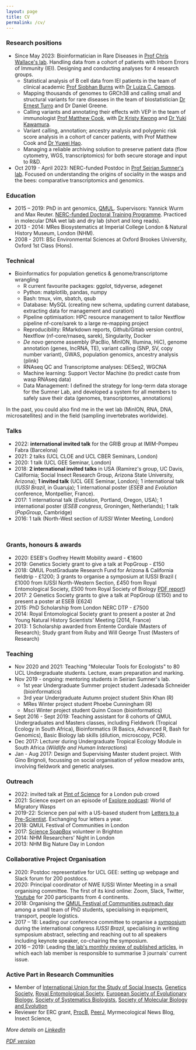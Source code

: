 ```yaml
---
layout: page
title: CV
permalink: /cv/
---
```



### Research positions
- Since May 2023: Bioinformatician in Rare Diseases in [Prof Chris Wallace's lab](http://chr1swallace.github.io/). Handling data from a cohort of patients with Inborn Errors of Immunity (IEI). Designing and conducting analyses for 4 research groups.
    - Statistical analysis of B cell data from IEI patients in the team of clinical academic [Prof Siobhan Burns](https://www.ucl.ac.uk/infection-immunity/people/professor-siobhan-burns) with [Dr Luiza C. Campos](https://orcid.org/0000-0002-4315-9105).
    - Mapping thousands of genomes to GRCh38 and calling small and structural variants for rare diseases in the team of biostatistician [Dr Ernest Turro](https://labs.icahn.mssm.edu/turrolab/members/) and Dr Daniel Greene.
    - Calling variants and annotating their effects with VEP in the team of immunologist [Prof Matthew Cook](https://www.cuh.nhs.uk/staff-directory/professor-matthew-cook/), with [Dr Kristy Kwong](https://www.linkedin.com/in/kristykxm/) and [Dr Yuki Kawamura](https://orcid.org/0000-0003-2137-6464).
    - Variant calling, annotation; ancestry analysis and polygenic risk score analysis in a cohort of cancer patients, with Prof Matthew Cook and [Dr Yuwei Hao](https://orcid.org/0000-0003-3932-3686).
    - Managing a reliable archiving solution to preserve patient data (flow cytometry, WGS, transcriptomics) for both secure storage and input to R&D.
- Oct 2019 - April 2023: NERC-funded Postdoc in [Prof Seirian Sumner's lab](http://www.sumnerlab.co.uk/the-group/emeline-favreau/). Focused on understanding the origins of sociality in the wasps and the bees: comparative transcriptomics and genomics.

### Education
- 2015 – 2019: PhD in ant genomics, [QMUL](https://www.qmul.ac.uk/sbcs/staff/emelinefavreau.html). Supervisors: Yannick Wurm and Max Reuter. [NERC-funded Doctoral Training Programme](https://london-nerc-dtp.org/). Practiced in molecular DNA wet lab and dry lab (short and long reads).
- 2013 - 2014: MRes Biosystematics at Imperial College London & Natural History Museum, London (NHM).
- 2008 - 2011: BSc Environmental Sciences at Oxford Brookes University, Oxford 1st Class (Hons).

### Technical
- Bioinformatics for population genetics & genome/transcriptome wrangling
   - R current favourite packages: ggplot, tidyverse, adegenet
   - Python: matplotlib, pandas, numpy
   - Bash: tmux, vim, sbatch, qsub
   - Database: MySQL (creating new schema, updating current database, extracting data for management and curation)
   - Pipeline optimisation: HPC resource management to tailor Nextflow pipeline nf-core/sarek to a large re-mapping project
   - Reproducibility: RMarkdown reports, Github/Gitlab version control, Nextflow (nf-core/rnaseq, sarek), Singularity, Docker
   - _De novo_ genome assembly (PacBio, MinION, Illumina, HiC), genome annotation (genes, lncRNA, TE), variant calling (SNP, SV, copy number variant), GWAS, population genomics, ancestry analysis (plink)
   - RNAseq QC and Transcriptome analyses: DESeq2, WGCNA
   - Machine learning: Support Vector Machine (to predict caste from wasp RNAseq data)
   - Data Management: I defined the strategy for long-term data storage for the Sumner Lab, and developed a system for all members to safely save their data (genomes, transcriptomes, annotations)

In the past, you could also find me in the wet lab (MinION, RNA, DNA, microsatellites) and in the field (sampling invertebrates worldwide).

### Talks
- 2022: **international invited talk** for the GRIB group at IMIM-Pompeu Fabra (Barcelona)
- 2021: 2 talks (UCL CLOE and UCL CBER Seminars, London)
- 2020: 1 talk (UCL GEE Seminar, London)
- 2018: **2 international invited talks** in USA (Ramírez's group, UC Davis, California; Social Insect Research Group, Arizona State University, Arizona); **1 invited talk** (UCL GEE Seminar, London); 1 international talk (_IUSSI Brazil_, in Guaruja); 1 international poster (_ESEB_ and _Evolution_ conference, Montpellier, France).
- 2017: 1 international talk (_Evolution_, Portland, Oregon, USA); 1 international poster (_ESEB congress_, Groningen, Netherlands); 1 talk (_PopGroup_, Cambridge)
- 2016: 1 talk (North-West section of _IUSSI_ Winter Meeting, London)

 
### Grants, honours & awards
- 2020: ESEB's Godfrey Hewitt Mobility award - €1600
- 2019: Genetics Society grant to give a talk at PopGroup - £150
- 2018: QMUL PostGraduate Research Fund for Arizona &  California fieldtrip - £1200; 3 grants to organise a symposium at IUSSI Brazil ( £1000 from IUSSI North-Western Section, £450 from Royal Entomological Society, £500 from Royal Society of Biology [PDF report](https://www.rsb.org.uk/images/pdf/Travel_Grant_report_2018_Favreau_Emeline.pdf))
- 2017: 2 Genetics Society grants to give a talk at PopGroup (£150) and to present a poster at ESEB (£624)
- 2015: PhD Scholarship from London NERC DTP - £7500
- 2014: Royal Entomological Society grant to present a poster at 2nd Young Natural History Scientists’ Meeting (2014, France)
- 2013: 1 Scholarship awarded from Entente Cordiale (Masters of Research); Study grant from Ruby and Will George Trust (Masters of Research)
 

### Teaching
- Nov 2020 and 2021: Teaching "Molecular Tools for Ecologists" to 80 UCL Undergraduate students. Lecture, exam preparation and marking.
- Nov 2019 - ongoing: mentoring students in Seirian Sumner's lab. 
	- 1st year Undergraduate Summer project student Jadesada Schneider (bioinformatics)
	- 3rd year Undergraduate Autumn project student Shin Khan (R)
	- MRes Winter project student Phoebe Cunningham (R)
   - Msci Winter project student Quinn Coxon (bioinformatics)
- Sept 2016 - Sept 2019: Teaching assistant for 8 cohorts of QMUL Undergraduates and Masters classes, including Fieldwork (Tropical Ecology in South Africa), Bioinformatics (R Basics, Advanced R, Bash for Genomics), Basic Biology lab skills (dilution, microscopy, PCR).
- Dec 2017: Lecturer during Undergraduate Tropical Ecology Module in South Africa (_Wildlife and Human Interactions_)
- Jan - Aug 2017: Design and Supervising Master student project. With Gino Brignoli, focussing on social organisation of yellow meadow ants, involving fieldwork and genetic analyses.



### Outreach
- 2022: invited talk at [Pint of Science](https://pintofscience.co.uk/) for a London pub crowd
- 2021: Science expert on an episode of [Exolore podcast](https://www.exolorepod.com/episodes): World of Migratory Wasps
- 2019-22: Science pen pal with a US-based student from [Letters to a Pre-Scientist](https://www.prescientist.org/). Exchanging four letters a year.
- 2018: QMUL Festival of Communities in London
- 2017: [Science SoapBox](http://www.sciencesoapbox.org/) volunteer in Brighton
- 2014: NHM Researchers' Night in London
- 2013: NHM Big Nature Day in London



### Collaborative Project Organisation
- 2020: Postdoc representative for UCL GEE: setting up webpage and Slack forum for 200 postdocs.
- 2020: Principal coordinator of NWE IUSSI Winter Meeting in a small organising committee. The first of its kind online: Zoom, Slack, Twitter, [Youtube](https://www.youtube.com/channel/UC1Hr003ATlXakc_Zzg7ESQA) for 200 participants from 4 continents.
- 2018: Organising the [QMUL Festival of Communities outreach day](https://wurmlab.github.io/news/2018-05-18-festival_of_communities/) among a small team of PhD students, specialising in equipment, transport, people logistics.
- 2017 – 18: Leading our conference committee to organise a [symposium](https://wurmlab.github.io/news/2018-02-15-iussi_symposium_evolution_of_social_organization/) during the international congress _IUSSI Brazil_, specialising in writing symposium abstract, selecting and reaching out to all speakers including keynote speaker, co-chairing the symposium.
- 2016 – 2019: Leading [the lab's monthly review of published articles](https://wurmlab.github.io/news/2018-02-20-Keeping_up_with_reading_newly_published_articles/), in which each lab member is responsible to summarise 3 journals' current issue.


### Active Part in Research Communities
- Member of [International Union for the Study of Social Insects](http://www.iussi.org/), [Genetics Society](http://www.genetics.org.uk/), [Royal Entomological Society](https://www.royensoc.co.uk/), [European Society of Evolutionary Biology](https://eseb.org/), [Society of Systematics Biologists](https://www.systbio.org/), [Society of Molecular Biology and Evolution](https://www.smbe.org/smbe)
- Reviewer for ERC grant, [ProcB](https://royalsocietypublishing.org/journal/rspb), [PeerJ](https://peerj.com/), Myrmecological News Blog, Insect Science,



_More details on [LinkedIn](https://www.linkedin.com/in/emelinefavreau/)_

_[PDF version](Emeline_Favreau_cv.pdf)_
